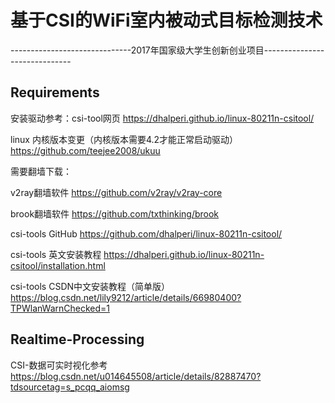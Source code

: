 # 基于CSI的WiFi室内被动式目标检测技术

------------------------------2017年国家级大学生创新创业项目------------------------------
##  Requirements

安装驱动参考：csi-tool网页
https://dhalperi.github.io/linux-80211n-csitool/

linux 内核版本变更（内核版本需要4.2才能正常启动驱动）
https://github.com/teejee2008/ukuu

需要翻墙下载：

v2ray翻墙软件
https://github.com/v2ray/v2ray-core

brook翻墙软件
https://github.com/txthinking/brook

csi-tools GitHub
https://github.com/dhalperi/linux-80211n-csitool/

csi-tools 英文安装教程
https://dhalperi.github.io/linux-80211n-csitool/installation.html

csi-tools CSDN中文安装教程（简单版）
https://blog.csdn.net/lily9212/article/details/66980400?TPWlanWarnChecked=1

## Realtime-Processing
CSI-数据可实时视化参考
https://blog.csdn.net/u014645508/article/details/82887470?tdsourcetag=s_pcqq_aiomsg

